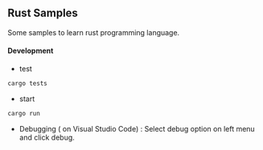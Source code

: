 ## Rust Samples

Some samples to learn rust programming language.

#### Development

* test
```bash
cargo tests
```

* start 
```bash
cargo run
```
* Debugging ( on Visual Studio Code) : Select debug option on left menu and click debug.
